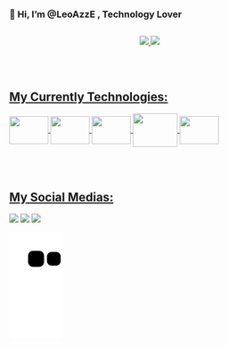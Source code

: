 ### 👋 Hi, I’m @LeoAzzE , Technology Lover<h2/>
<div align="center">  
  <a href="https://github.com/LeoAzzE">
  <img height="180em" src="https://github-readme-stats.vercel.app/api?username=LeoAzzE&show_icons=true&theme=chartreuse-dark&include_all_commits=true&count_private=true"/>
  <img height="180em" src="https://github-readme-stats.vercel.app/api/top-langs/?username=LeoAzzE&layout=compact&langs_count=7&theme=chartreuse-dark"/>
</div>
  
<br><br/>
## My Currently Technologies:
<div style = "display: inline_block">
    <img align="center" width="70" height="50" src="https://cdn.jsdelivr.net/gh/devicons/devicon/icons/html5/html5-original.svg" />
    <img align="center" width="70" height="50" src="https://cdn.jsdelivr.net/gh/devicons/devicon/icons/css3/css3-original.svg" />
    <img align="center" width="70" height="50" src="https://cdn.jsdelivr.net/gh/devicons/devicon/icons/javascript/javascript-original.svg" />
    <img align="center" width="80" height="60" src="https://cdn.jsdelivr.net/gh/devicons/devicon/icons/java/java-original-wordmark.svg" />
    <img align="center" width="70" height="50"  src="https://cdn.jsdelivr.net/gh/devicons/devicon/icons/git/git-original.svg" />    
<div/>
  
<br><br/>
## My Social Medias:
 <a href="https://www.linkedin.com/in/leo-chaves-8a471122a/" target="_blank"><img src="https://img.shields.io/badge/-LinkedIn-%230077B5?style=for-the-badge&logo=linkedin&logoColor=white" target="_blank"></a>
 <a href="https://www.instagram.com/leocb_1/" target="_blank"><img src="https://img.shields.io/badge/-Instagram-%23E4405F?style=for-the-badge&logo=instagram&logoColor=white" target="_blank"></a>
 <a href="https://www.facebook.com/leozin.azevedo/" target="_blank"><img src="https://img.shields.io/badge/Facebook-1877F2?style=for-the-badge&logo=facebook&logoColor=white" target="_blank"></a>
  
![Snake animation](https://github.com/LeoAzzE/LeoAzzE/blob/output/github-contribution-grid-snake.svg)
